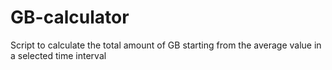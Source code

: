 # GB-calculator
Script to calculate the total amount of GB starting from the average value in a selected time interval
